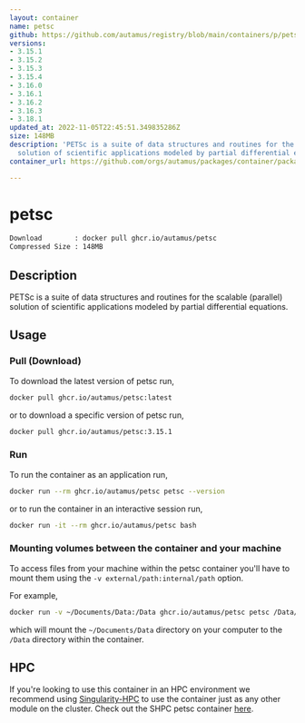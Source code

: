 ```yaml
---
layout: container
name: petsc
github: https://github.com/autamus/registry/blob/main/containers/p/petsc/spack.yaml
versions:
- 3.15.1
- 3.15.2
- 3.15.3
- 3.15.4
- 3.16.0
- 3.16.1
- 3.16.2
- 3.16.3
- 3.18.1
updated_at: 2022-11-05T22:45:51.349835286Z
size: 148MB
description: 'PETSc is a suite of data structures and routines for the scalable (parallel)
  solution of scientific applications modeled by partial differential equations. '
container_url: https://github.com/orgs/autamus/packages/container/package/petsc

---
```

# petsc
```bash 
Download        : docker pull ghcr.io/autamus/petsc
Compressed Size : 148MB
```

## Description
PETSc is a suite of data structures and routines for the scalable (parallel) solution of scientific applications modeled by partial differential equations. 

## Usage
### Pull (Download)
To download the latest version of petsc run,

```bash
docker pull ghcr.io/autamus/petsc:latest
```

or to download a specific version of petsc run,

```bash
docker pull ghcr.io/autamus/petsc:3.15.1
```
### Run
To run the container as an application run,
```bash
docker run --rm ghcr.io/autamus/petsc petsc --version
```

or to run the container in an interactive session run,
```bash
docker run -it --rm ghcr.io/autamus/petsc bash
```

### Mounting volumes between the container and your machine
To access files from your machine within the petsc container you'll have to mount them using the `-v external/path:internal/path` option.

For example,
```bash
docker run -v ~/Documents/Data:/Data ghcr.io/autamus/petsc petsc /Data/myData.csv
```
which will mount the `~/Documents/Data` directory on your computer to the `/Data` directory within the container.

## HPC
If you're looking to use this container in an HPC environment we recommend using [Singularity-HPC](https://singularity-hpc.readthedocs.io) to use the container just as any other module on the cluster. Check out the SHPC petsc container [here](https://singularityhub.github.io/singularity-hpc/r/ghcr.io-autamus-petsc/).